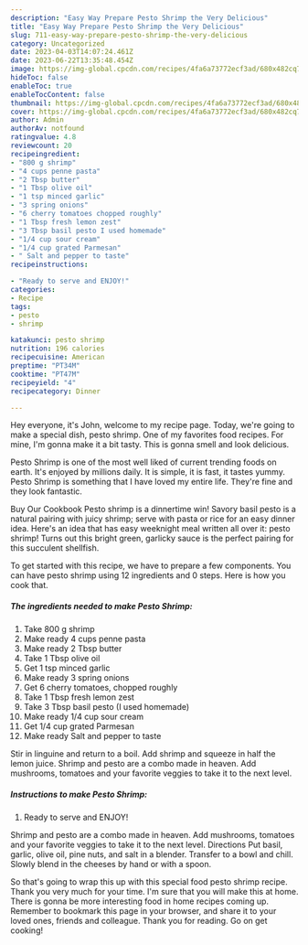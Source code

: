 ```yaml
---
description: "Easy Way Prepare Pesto Shrimp the Very Delicious"
title: "Easy Way Prepare Pesto Shrimp the Very Delicious"
slug: 711-easy-way-prepare-pesto-shrimp-the-very-delicious
category: Uncategorized
date: 2023-04-03T14:07:24.461Z
date: 2023-06-22T13:35:48.454Z
image: https://img-global.cpcdn.com/recipes/4fa6a73772ecf3ad/680x482cq70/pesto-shrimp-recipe-main-photo.jpg
hideToc: false
enableToc: true
enableTocContent: false
thumbnail: https://img-global.cpcdn.com/recipes/4fa6a73772ecf3ad/680x482cq70/pesto-shrimp-recipe-main-photo.jpg
cover: https://img-global.cpcdn.com/recipes/4fa6a73772ecf3ad/680x482cq70/pesto-shrimp-recipe-main-photo.jpg
author: Admin
authorAv: notfound
ratingvalue: 4.8
reviewcount: 20
recipeingredient:
- "800 g shrimp"
- "4 cups penne pasta"
- "2 Tbsp butter"
- "1 Tbsp olive oil"
- "1 tsp minced garlic"
- "3 spring onions"
- "6 cherry tomatoes chopped roughly"
- "1 Tbsp fresh lemon zest"
- "3 Tbsp basil pesto I used homemade"
- "1/4 cup sour cream"
- "1/4 cup grated Parmesan"
- " Salt and pepper to taste"
recipeinstructions:

- "Ready to serve and ENJOY!"
categories:
- Recipe
tags:
- pesto
- shrimp

katakunci: pesto shrimp 
nutrition: 196 calories
recipecuisine: American
preptime: "PT34M"
cooktime: "PT47M"
recipeyield: "4"
recipecategory: Dinner

---
```



Hey everyone, it's John, welcome to my recipe page. Today, we're going to make a special dish, pesto shrimp. One of my favorites food recipes. For mine, I'm gonna make it a bit tasty. This is gonna smell and look delicious.

Pesto Shrimp is one of the most well liked of current trending foods on earth. It's enjoyed by millions daily. It is simple, it is fast, it tastes yummy. Pesto Shrimp is something that I have loved my entire life. They're fine and they look fantastic.

Buy Our Cookbook Pesto shrimp is a dinnertime win! Savory basil pesto is a natural pairing with juicy shrimp; serve with pasta or rice for an easy dinner idea. Here&#39;s an idea that has easy weeknight meal written all over it: pesto shrimp! Turns out this bright green, garlicky sauce is the perfect pairing for this succulent shellfish.


To get started with this recipe, we have to prepare a few components. You can have pesto shrimp using 12 ingredients and 0 steps. Here is how you cook that.

<!--inarticleads1-->

##### The ingredients needed to make Pesto Shrimp:

1. Take 800 g shrimp
1. Make ready 4 cups penne pasta
1. Make ready 2 Tbsp butter
1. Take 1 Tbsp olive oil
1. Get 1 tsp minced garlic
1. Make ready 3 spring onions
1. Get 6 cherry tomatoes, chopped roughly
1. Take 1 Tbsp fresh lemon zest
1. Take 3 Tbsp basil pesto (I used homemade)
1. Make ready 1/4 cup sour cream
1. Get 1/4 cup grated Parmesan
1. Make ready  Salt and pepper to taste


Stir in linguine and return to a boil. Add shrimp and squeeze in half the lemon juice. Shrimp and pesto are a combo made in heaven. Add mushrooms, tomatoes and your favorite veggies to take it to the next level. 

<!--inarticleads2-->

##### Instructions to make Pesto Shrimp:


1. Ready to serve and ENJOY!

Shrimp and pesto are a combo made in heaven. Add mushrooms, tomatoes and your favorite veggies to take it to the next level. Directions Put basil, garlic, olive oil, pine nuts, and salt in a blender. Transfer to a bowl and chill. Slowly blend in the cheeses by hand or with a spoon. 

So that's going to wrap this up with this special food pesto shrimp recipe. Thank you very much for your time. I'm sure that you will make this at home. There is gonna be more interesting food in home recipes coming up. Remember to bookmark this page in your browser, and share it to your loved ones, friends and colleague. Thank you for reading. Go on get cooking!
